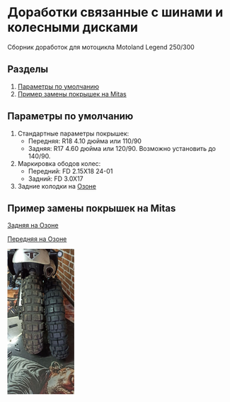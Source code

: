 # Доработки связанные с шинами и колесными дисками
Сборник доработок для мотоцикла Motoland Legend 250/300

## Разделы
1. [Параметры по умолчанию](#params)
2. [Пример замены покрышек на Mitas](#mitas)


## Параметры по умолчанию <a name="params"></a>

1. Стандартные параметры покрышек:
   * Передняя: R18 4.10 дюйма или 110/90
   * Задняя: R17 4.60 дюйма или 120/90. Возможно установить до 140/90.
2. Маркировка ободов колес:
   * Передний: FD 2.15X18 24-01
   * Задний: FD 3.0X17
3. Задние колодки на [Озоне](https://ozon.ru/t/pThse8C)

## Пример замены покрышек на Mitas <a name="mitas"></a>
[Задняя на Озоне](https://ozon.ru/t/j9w0y20)

[Передняя на Озоне](https://ozon.ru/t/RdQBOic)

<a href="img/mC015Pkrbc4.jpg"><img src="img/mC015Pkrbc4.jpg" width=30% height=30%></a>
